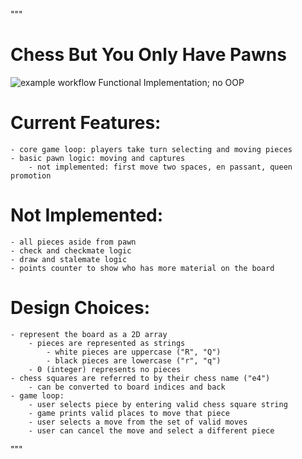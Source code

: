 
"""
# Chess But You Only Have Pawns
![example workflow](https://github.com/SorenKyhl/chess/actions/workflows/python-app.yml)
Functional Implementation; no OOP


# Current Features:
    - core game loop: players take turn selecting and moving pieces
    - basic pawn logic: moving and captures
        - not implemented: first move two spaces, en passant, queen promotion


# Not Implemented:
    - all pieces aside from pawn
    - check and checkmate logic
    - draw and stalemate logic
    - points counter to show who has more material on the board


# Design Choices:
    - represent the board as a 2D array
        - pieces are represented as strings
            - white pieces are uppercase ("R", "Q")
            - black pieces are lowercase ("r", "q")
        - 0 (integer) represents no pieces
    - chess squares are referred to by their chess name ("e4")
        - can be converted to board indices and back
    - game loop:
        - user selects piece by entering valid chess square string
        - game prints valid places to move that piece
        - user selects a move from the set of valid moves
        - user can cancel the move and select a different piece
"""
